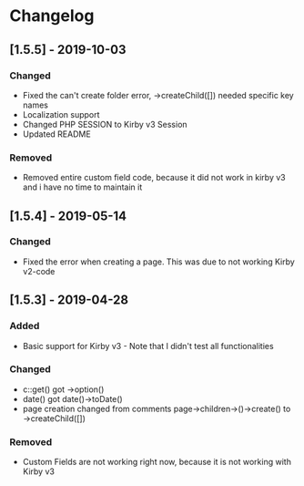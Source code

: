 # Changelog

## [1.5.5] - 2019-10-03
### Changed
- Fixed the can't create folder error, ->createChild([]) needed specific key names
- Localization support
- Changed PHP SESSION to Kirby v3 Session
- Updated README

### Removed
- Removed entire custom field code, because it did not work in kirby v3 and i have no time to maintain it

## [1.5.4] - 2019-05-14
### Changed
- Fixed the error when creating a page. This was due to not working Kirby v2-code

## [1.5.3] - 2019-04-28
### Added
- Basic support for Kirby v3 - Note that I didn't test all functionalities

### Changed
- c::get() got ->option()
- date() got date()->toDate()
- page creation changed from comments page->children->()->create() to ->createChild([])

### Removed
- Custom Fields are not working right now, because it is not working with Kirby v3
